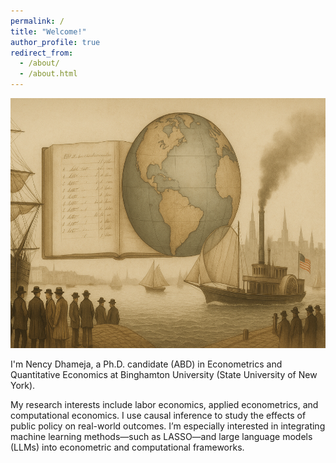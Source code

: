 ```yaml
---
permalink: /
title: "Welcome!"
author_profile: true
redirect_from: 
  - /about/
  - /about.html
---
```

<img src="/images/banner.png" alt="Profile Picture" width="800" height="400">




I'm Nency Dhameja, a Ph.D. candidate (ABD) in Econometrics and Quantitative Economics at Binghamton University (State University of New York).

My research interests include labor economics, applied econometrics, and computational economics. I use causal inference to study the effects of public policy on real-world outcomes. I’m especially interested in integrating machine learning methods—such as LASSO—and large language models (LLMs) into econometric and computational frameworks.
